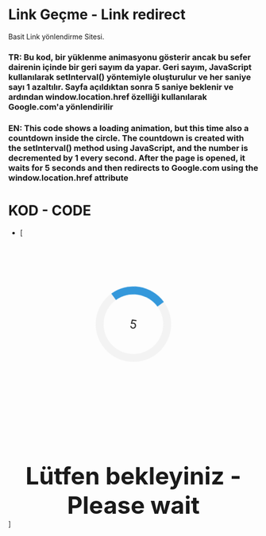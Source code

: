 # Link Geçme - Link redirect
Basit Link yönlendirme Sitesi.
### TR: Bu kod, bir yüklenme animasyonu gösterir ancak bu sefer dairenin içinde bir geri sayım da yapar. Geri sayım, JavaScript kullanılarak setInterval() yöntemiyle oluşturulur ve her saniye sayı 1 azaltılır. Sayfa açıldıktan sonra 5 saniye beklenir ve ardından window.location.href özelliği kullanılarak Google.com'a yönlendirilir

### EN: This code shows a loading animation, but this time also a countdown inside the circle. The countdown is created with the setInterval() method using JavaScript, and the number is decremented by 1 every second. After the page is opened, it waits for 5 seconds and then redirects to Google.com using the window.location.href attribute

# KOD - CODE

 - [<!DOCTYPE html>
<html lang="en">
<head>
  <meta charset="UTF-8">
  <title>Yönlendiriliyorsunuz...</title>
  <style>
    /* Yüklenme animasyonu - Loading animation */
    .loader {
      border: 16px solid #f3f3f3;
      border-top: 16px solid #3498db;
      border-radius: 50%;
      width: 120px;
      height: 120px;
      animation: spin 2s linear infinite;
      margin: 100px auto;
      position: relative;
    }
    .countdown {
      font-size: 24px;
      position: absolute;
      top: 50%;
      left: 50%;
      transform: translate(-50%, -50%);
    }
    .wait-text {
      font-size: 48px;
      font-weight: bold;
      text-align: center;
      margin-top: 200px;
    }
    @keyframes spin {
      0% { transform: rotate(0deg); }
      100% { transform: rotate(360deg); }
    }
  </style>
</head>
<body>
  <div class="loader">
    <div class="countdown">5</div>
  </div>
  <div class="wait-text">Lütfen bekleyiniz - Please wait</div>

  <script>
    // Geri sayım işlemi - Countdown action
    var countdownElement = document.querySelector(".countdown");
    var countdown = 5;
    var countdownInterval = setInterval(function() {
      countdown--;
      countdownElement.textContent = countdown;
      if (countdown === 0) {
        clearInterval(countdownInterval);
      }
    }, 1000);

    // Yönlendirme işlemi - Forwarding process
    setTimeout(function() {
      window.location.href = "https://www.google.com";
    }, 5000); // 5 saniye beklet - Wait 5 seconds
  </script>
</body>
</html>
]


